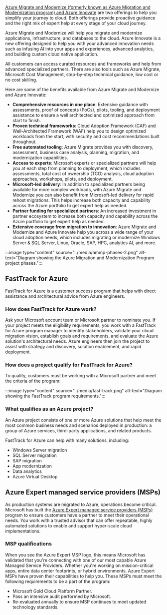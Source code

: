 
[Azure Migrate and Modernize (formerly known as Azure Migration and Modernization program) and Azure Innovate](https://aka.ms/azureheroofferings) are two offerings to help you simplify your journey to cloud. Both offerings provide proactive guidance and the right mix of expert help at every stage of your cloud journey.

Azure Migrate and Modernize will help you migrate and modernize applications, infrastructure, and databases to the cloud. Azure Innovate is a new offering designed to help you with your advanced innovation needs such as infusing AI into your apps and experiences, advanced analytics, and building custom cloud native application.

All customers can access curated resources and frameworks and help from advanced specialized partners. There are also tools such as Azure Migrate, Microsoft Cost Management, step-by-step technical guidance, low cost or no cost skilling.

Here are some of the benefits available from Azure Migrate and Modernize and Azure Innovate:

- **Comprehensive resources in one place**: Extensive guidance with assessments, proof of concepts (PoCs), pilots, tooling, and deployment assistance to ensure a well architected and optimized approach from start to finish.
- **Proven technical frameworks**: Cloud Adoption Framework (CAF) and Well-Architected Framework (WAF) help you to design optimized workloads from the start, with security and cost recommendations built throughout.
- **Free automated tooling**: Azure Migrate provides you with discovery, assessment, business case analysis, planning, migration, and modernization capabilities.
- **Access to experts**: Microsoft experts or specialized partners will help you at each step from planning to deployment, which includes assessments, total cost of ownership (TCO) analysis, cloud adoption approaches, workshops, pilots, and deployment.
- **Microsoft-led delivery**: In addition to specialized partners being available for more complex workloads, with Azure Migrate and Modernize you can also benefit from Microsoft-led delivery for rapid rehost migrations. This helps increase both capacity and capability across the Azure portfolio to get expert help as needed.
- **Partner funding for specialized partners**: An increased investment in partner ecosystem to increase both capacity and capability across the Azure portfolio to get expert help as needed.
- **Extensive coverage from migration to innovation**: Azure Migrate and Modernize and Azure Innovate help you across a wide range of your cloud adoption needs, which includes migrating or modernize Windows Server & SQL Server, Linux, Oracle, SAP, HPC, analytics AI, and more.

:::image type="content" source="../media/ammp-phases-2.png" alt-text="Diagram showing the Azure Migration and Modernization Program project phases.":::

## FastTrack for Azure

FastTrack for Azure is a customer success program that helps with direct assistance and architectural advice from Azure engineers.

### How does FastTrack for Azure work?

Ask your Microsoft account team or Microsoft partner to nominate you. If your project meets the eligibility requirements, you work with a FastTrack for Azure program manager to identify stakeholders, validate your cloud migration vision, establish goals and requirements, and evaluate the Azure solution's architectural needs. Azure engineers then join the project to assist with strategy and discovery, solution enablement, and rapid deployment.

### How does a project qualify for FastTrack for Azure?

To qualify, customers must be working with a Microsoft partner and meet the criteria of the program:

:::image type="content" source="../media/fast-track.png" alt-text="Diagram showing the FastTrack program requirements.":::

### What qualifies as an Azure project?

An Azure project consists of one or more Azure solutions that help meet the most common business needs and scenarios deployed in production: a group of Azure services, third-party applications, and related products.

FastTrack for Azure can help with many solutions, including:

- Windows Server migration
- SQL Server migration
- SAP migration
- App modernization
- Data analytics
- Azure Virtual Desktop

## Azure Expert managed service providers (MSPs)

As production systems are migrated to Azure, operations become critical. Microsoft has built the [Azure Expert managed service providers (MSPs)](/partner-center/membership/azure-expert-msp) program to ensure customers have a partner to meet their operational needs. You work with a trusted advisor that can offer repeatable, highly automated solutions to enable and support hyper-scale cloud implementations.

### MSP qualifications

When you see the Azure Expert MSP logo, this means Microsoft has validated that you're connecting with one of our most capable Azure Managed Service Providers. Whether you're working on mission-critical apps, entire data center footprints, or hybrid environments, Azure Expert MSPs have proven their capabilities to help you. These MSPs must meet the following requirements to be a part of the program:

- Microsoft Gold Cloud Platform Partner.
- Pass an intensive audit performed by Microsoft.
- Re-evaluated annually to ensure MSP continues to meet updated technology standards.
